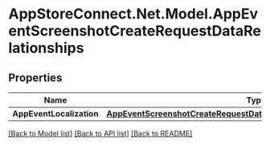# AppStoreConnect.Net.Model.AppEventScreenshotCreateRequestDataRelationships

## Properties

Name | Type | Description | Notes
------------ | ------------- | ------------- | -------------
**AppEventLocalization** | [**AppEventScreenshotCreateRequestDataRelationshipsAppEventLocalization**](AppEventScreenshotCreateRequestDataRelationshipsAppEventLocalization.md) |  | 

[[Back to Model list]](../README.md#documentation-for-models) [[Back to API list]](../README.md#documentation-for-api-endpoints) [[Back to README]](../README.md)

